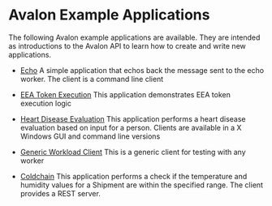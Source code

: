 # Avalon Example Applications

The following Avalon example applications are available.
They are intended as introductions to the Avalon API to learn how to
create and write new applications.

- [Echo](echo)
  A simple application that echos back the message sent to the echo worker.
  The client is a command line client

- [EEA Token Execution](eea_token)
  This application demonstrates EEA token execution logic

- [Heart Disease Evaluation](heart_disease_eval)
  This application performs a heart disease evaluation based on input for
  a person.
  Clients are available in a X Windows GUI and command line versions

- [Generic Workload Client](generic_client)
  This is a generic client for testing with any worker

- [Coldchain](cold_chain_eval)
  This application performs a check if the temperature and humidity values for a Shipment are within the specified range.
  The client provides a REST server.

